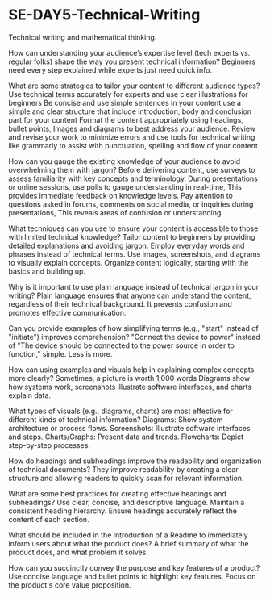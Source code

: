 # SE-DAY5-Technical-Writing
Technical writing and mathematical thinking.

How can understanding your audience’s expertise level (tech experts vs. regular folks) shape the way you present technical information?
Beginners need every step explained while experts just need quick info.

What are some strategies to tailor your content to different audience types?
Use technical terms accurately for experts and use clear illustrations for beginners
Be concise and use simple sentences in your content
use a simple and clear structure that include introduction, body and conclusion part for your content
Format the content appropriately using headings, bullet points, Images and diagrams to best address your audience.
Review and revise your work to minimize errors and use tools for technical writing like grammarly to assist with punctuation, spelling and flow of your content

How can you gauge the existing knowledge of your audience to avoid overwhelming them with jargon?
Before delivering content, use surveys to assess familiarity with key concepts and terminology.
During presentations or online sessions, use polls to gauge understanding in real-time, This provides immediate feedback on knowledge levels.
Pay attention to questions asked in forums, comments on social media, or inquiries during presentations, This reveals areas of confusion or understanding.

What techniques can you use to ensure your content is accessible to those with limited technical knowledge?
Tailor content to beginners by providing detailed explanations and avoiding jargon.
Employ everyday words and phrases instead of technical terms.
Use images, screenshots, and diagrams to visually explain concepts.
Organize content logically, starting with the basics and building up.

Why is it important to use plain language instead of technical jargon in your writing?
Plain language ensures that anyone can understand the content, regardless of their technical background. It prevents confusion and promotes effective communication.

Can you provide examples of how simplifying terms (e.g., "start" instead of "initiate") improves comprehension?
"Connect the device to power" instead of "The device should be connected to the power source in order to function," simple. Less is more.

How can using examples and visuals help in explaining complex concepts more clearly?
Sometimes, a picture is worth 1,000 words
Diagrams show how systems work, screenshots illustrate software interfaces, and charts explain data.

What types of visuals (e.g., diagrams, charts) are most effective for different kinds of technical information?
Diagrams: Show system architecture or process flows.
Screenshots: Illustrate software interfaces and steps.
Charts/Graphs: Present data and trends.
Flowcharts: Depict step-by-step processes.

How do headings and subheadings improve the readability and organization of technical documents?
They improve readability by creating a clear structure and allowing readers to quickly scan for relevant information.

What are some best practices for creating effective headings and subheadings?
Use clear, concise, and descriptive language.
Maintain a consistent heading hierarchy.
Ensure headings accurately reflect the content of each section.

What should be included in the introduction of a Readme to immediately inform users about what the product does?
A brief summary of what the product does, and what problem it solves.

How can you succinctly convey the purpose and key features of a product?
Use concise language and bullet points to highlight key features.
Focus on the product's core value proposition.
